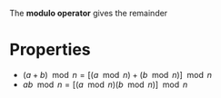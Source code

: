 The **modulo operator** gives the remainder

# Properties

* $(a+b) \mod n = [(a \mod n) + (b \mod n)] \mod n$
* $ab \mod n = [(a \mod n)(b \mod n)]\mod n$